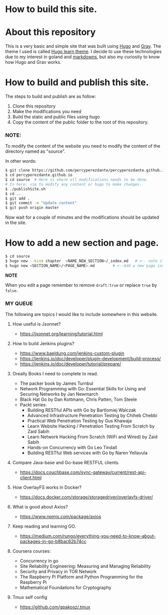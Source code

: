 # How to build this site.

# About this repository

This is a very basic and simple site that was built using [Hugo](https://gohugo.io/) and [Grav](https://learn.getgrav.org/16). The theme I used is called [Hugo learn theme](https://learn.netlify.com/en/).  I decide to use these technologies due to my interest in goland and [markdowns](https://learn.netlify.com/en/cont/markdown/), but also my curiosity to know how Hugo and Grav works.


# How to build and publish this site.

The steps to build and publish are as follow:

1. Clone this repository
2. Make the modifications you need
3. Build the static and public files using hugo
4. Copy the content of the public folder to the root of this repository.

### NOTE:
To modify the content of the website you need to modify the content of the directory named as "source".

In other words:

```bash
$ git clone https://github.com/percyperezdante/percyperezdante.github.io.git
$ cd percyperezdante.github.io
$ cd source  # Here is where all modifications needs to be done.
# In here: vim to modify any content or hugo to make changes.
$ ./publishSite.sh
$ cd ..
$ git add .
$ git commit -m "Update content"
$ git push origin master
```

Now wait for a couple of minutes and the modifications should be updated in the site.

# How to add a new section and page.

```bash
$ cd source
$ hugo new --kind chapter  <NAME_NEW_SECTION>/_index.md   # <-- note it is "_index.md" no "index.md"
$ hugo new <SECTION_NAME>/<PAGE_NAME>.md        # <--Add a new page inside section
```
**NOTE**

When you edit a page remember to remove ```draft:true``` or replace ```true``` by ```false```.


### MY QUEUE

The following are topics I would like to include somewhere in this website.

1. How useful is Jsonnet?

    - https://jsonnet.org/learning/tutorial.html

2. How to build Jenkins plugins?

    - https://www.baeldung.com/jenkins-custom-plugin
    - https://jenkins.io/doc/developer/plugin-development/build-process/
    - https://jenkins.io/doc/developer/tutorial/prepare/


3.  Oreally Books I need to complete to read.
    
    - The packer book by James Turnbul
    - Network Programming with Go: Essential Skills for Using and Securing Networks by Jan Newmarch
    - Black Hat Go by Dan Kottmann, Chris Patten, Tom Steele
    - Packt series:
        - Building RESTful APIs with Go by Bartlomiej Walczak
        - Advanced Infrastructure Penetration Testing by Chiheb Chebbi
        - Practical Web Penetration Testing by  Gus Khawaja
        - Learn Website Hacking / Penetration Testing From Scratch  by Zaid Sabih
        - Learn Network Hacking From Scratch (WiFi and Wired) by Zaid Sabih 
        - Hands-on Concurrency with Go Leo Tindall
        - Building RESTful Web services with Go by Naren Yellavula


4. Compare Java-base and Go-base RESTFUL clients.

    - https://docs.couchbase.com/sync-gateway/current/rest-api-client.html

5. How OverlayFS works in Docker?

    - https://docs.docker.com/storage/storagedriver/overlayfs-driver/

6. What is good about Axios?

    - https://www.npmjs.com/package/axios

7. Keep reading and learning GO.

    - https://medium.com/rungo/everything-you-need-to-know-about-packages-in-go-b8bac62b74cc

8. Coursera courses:

    - Concurrency in go
    - Site Reliability Engineering: Measuring and Managing Reliability
    - Security and Privacy in TOR Network
    - The Raspberry Pi Platform and Python Programming for the Raspberry Pi
    - Mathematical Foundations for Cryptography


9. Tmux self config 

    - https://github.com/gpakosz/.tmux
